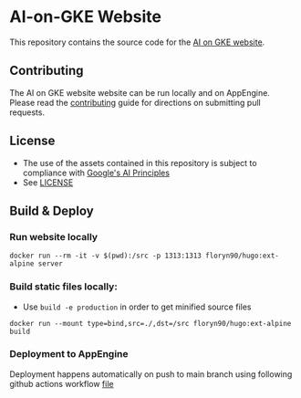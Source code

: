 # AI-on-GKE Website

This repository contains the source code for the [AI on GKE website](https://ai-on-gke.dev).


## Contributing

The AI on GKE website website can be run locally and on AppEngine.
Please read the [contributing](CONTRIBUTING.md) guide for directions on submitting pull requests.


## License

* The use of the assets contained in this repository is subject to compliance with [Google's AI Principles](https://ai.google/responsibility/principles/)
* See [LICENSE](/LICENSE)


## Build & Deploy

### Run website locally

```docker run --rm -it -v $(pwd):/src -p 1313:1313 floryn90/hugo:ext-alpine server```

### Build static files locally:
- Use `build -e production` in order to get minified source files

```docker run --mount type=bind,src=./,dst=/src floryn90/hugo:ext-alpine build```

### Deployment to AppEngine
Deployment happens automatically on push to main branch using following github actions workflow [file](/.github/workflows/website.yaml) 

